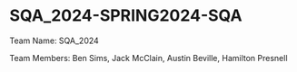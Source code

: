 # SQA_2024-SPRING2024-SQA


Team Name: SQA_2024

Team Members:
  Ben Sims, 
  Jack McClain, 
  Austin Beville, 
  Hamilton Presnell
